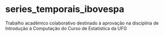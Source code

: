 # series_temporais_ibovespa
Trabalho acadêmico colaborativo destinado à aprovação na disciplina de Introdução à Computação do Curso de Estatística da UFG
